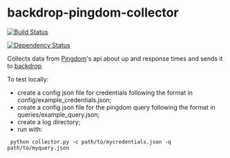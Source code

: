 # backdrop-pingdom-collector

[![Build Status](https://travis-ci.org/alphagov/backdrop-pingdom-collector.png?branch=master)](https://travis-ci.org/alphagov/backdrop-pingdom-collector?branch=master)


[![Dependency Status](https://gemnasium.com/alphagov/backdrop-pingdom-collector.png)](https://gemnasium.com/alphagov/backdrop-pingdom-collector)

Collects data from [Pingdom](https://www.pingdom.com/)'s api about up and response times and sends it to [backdrop](https://github.com/alphagov/backdrop).

To test locally:

- create a config json file for credentials following the format in config/example_credentials.json;
- create a config json file for the pingdom query following the format in queries/example_query.json;
- create a log directory;
- run with:

```  python collector.py -c path/to/mycredentials.json -q path/to/myquery.json  ```